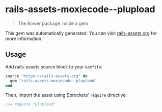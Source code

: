 # rails-assets-moxiecode--plupload

> The Bower package inside a gem

This gem was automatically generated. You can visit [rails-assets.org](https://rails-assets.org) for more information.

## Usage

Add rails-assets source block to your `Gemfile`:

```ruby
source "https://rails-assets.org" do
  gem "rails-assets-moxiecode--plupload"
end

```

Then, import the asset using Sprockets’ `require` directive:

```js
//= require "plupload"
```
